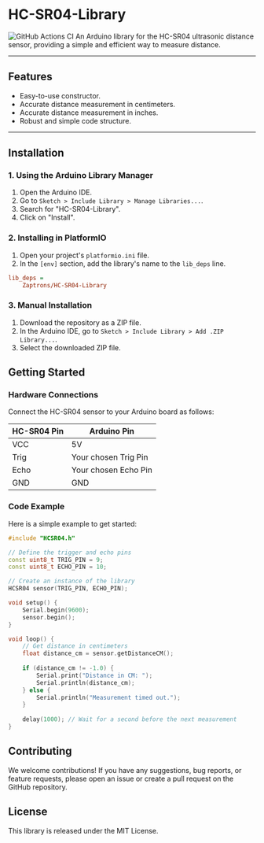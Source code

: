 # HC-SR04-Library
![GitHub Actions CI](https://github.com/Zaptrons/HC%20SR04%20Library/workflows/CI/badge.svg)
An Arduino library for the HC-SR04 ultrasonic distance sensor, providing a simple and efficient way to measure distance.

---

## Features
- Easy-to-use constructor.
- Accurate distance measurement in centimeters.
- Accurate distance measurement in inches.
- Robust and simple code structure.

---

## Installation

### 1. Using the Arduino Library Manager
1.  Open the Arduino IDE.
2.  Go to `Sketch > Include Library > Manage Libraries...`.
3.  Search for "HC-SR04-Library".
4.  Click on "Install".

### 2. Installing in PlatformIO
1.  Open your project's `platformio.ini` file.
2.  In the `[env]` section, add the library's name to the `lib_deps` line.

```ini
lib_deps =
    Zaptrons/HC-SR04-Library
```
### 3. Manual Installation

1.  Download the repository as a ZIP file.
2.  In the Arduino IDE, go to `Sketch > Include Library > Add .ZIP Library...`.
3.  Select the downloaded ZIP file.

## Getting Started

### Hardware Connections

Connect the HC-SR04 sensor to your Arduino board as follows:

| HC-SR04 Pin | Arduino Pin |
| ----------- | ----------- |
| VCC         | 5V          |
| Trig        | Your chosen Trig Pin |
| Echo        | Your chosen Echo Pin |
| GND         | GND         |

### Code Example

Here is a simple example to get started:

```cpp
#include "HCSR04.h"

// Define the trigger and echo pins
const uint8_t TRIG_PIN = 9;
const uint8_t ECHO_PIN = 10;

// Create an instance of the library
HCSR04 sensor(TRIG_PIN, ECHO_PIN);

void setup() {
    Serial.begin(9600);
    sensor.begin();
}

void loop() {
    // Get distance in centimeters
    float distance_cm = sensor.getDistanceCM();
    
    if (distance_cm != -1.0) {
        Serial.print("Distance in CM: ");
        Serial.println(distance_cm);
    } else {
        Serial.println("Measurement timed out.");
    }
    
    delay(1000); // Wait for a second before the next measurement
}
```
## Contributing
We welcome contributions! If you have any suggestions, bug reports, or feature requests, please open an issue or create a pull request on the GitHub repository.

## License
This library is released under the MIT License.
